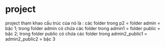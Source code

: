 # project
project tham khao
cấu trúc của nó là : các folder trong p2 = folder admin = bậc 1; 
trong folder admin có chứa các folder trong admin1 = folder public = bậc 2;
trong folder public có chứa các folder trong admin2_public1 = admin2_public2 = bậc 3

